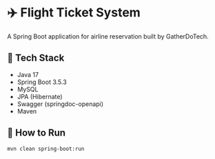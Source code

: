 # ✈️ Flight Ticket System

A Spring Boot application for airline reservation built by GatherDoTech.

## 🔧 Tech Stack
- Java 17
- Spring Boot 3.5.3
- MySQL
- JPA (Hibernate)
- Swagger (springdoc-openapi)
- Maven

## 🚀 How to Run

```bash
mvn clean spring-boot:run
